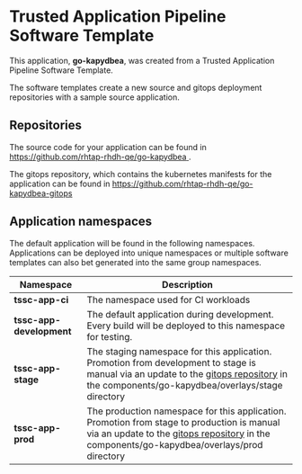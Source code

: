 # Trusted Application Pipeline Software Template

This application, **go-kapydbea**, was created from a Trusted Application Pipeline Software Template.

The software templates create a new source and gitops deployment repositories with a sample source application. 

## Repositories

The source code for your application can be found in [https://github.com/rhtap-rhdh-qe/go-kapydbea ](https://github.com/rhtap-rhdh-qe/go-kapydbea ).
 
The gitops repository, which contains the kubernetes manifests for the application can be found in 
[https://github.com/rhtap-rhdh-qe/go-kapydbea-gitops ](https://github.com/rhtap-rhdh-qe/go-kapydbea-gitops ) 

## Application namespaces 

The default application will be found in the following namespaces. Applications can be deployed into unique namespaces or multiple software templates can also bet generated into the same group namespaces.  

|  Namespace   |  Description   |  
| -------- | -------- |
| **tssc-app-ci** | The namespace used for CI workloads |
| **tssc-app-development** | The default application during development. Every build will be deployed to this namespace for testing. |
| **tssc-app-stage** | The staging namespace for this application. Promotion from development to stage is manual via an update to the [gitops repository](https://github.com/rhtap-rhdh-qe/go-kapydbea-gitops ) in the components/go-kapydbea/overlays/stage directory |
| **tssc-app-prod** | The production namespace for this application. Promotion from stage to production is manual via an update to the [gitops repository](https://github.com/rhtap-rhdh-qe/go-kapydbea-gitops ) in the components/go-kapydbea/overlays/prod directory |